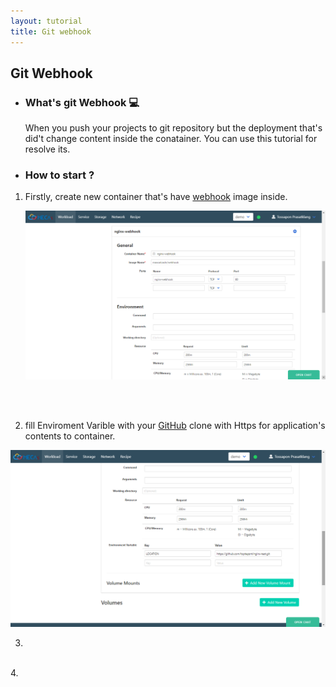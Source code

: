 ```yaml
---
layout: tutorial
title: Git webhook
---
```

## Git Webhook

* ### What's git Webhook 💻

  When you push your projects to git repository but the deployment that's did't change content inside the conatainer. You can use this tutorial for resolve its.  

* ### How to start ?

 1. Firstly, create new container that's have [webhook](https://hub.docker.com/r/maxoatzadn/webhook) image inside.
 
    ![Create images1](/assets/webhook/webhook2.png)
  
    <br><br> 
    
 2. fill Enviroment Varible with your [GitHub](https://github.com/) clone with Https for application's contents to container.
 
  ![Create images1](/assets/webhook/webhook1.png)
  
 3.
  <br>
 4.
